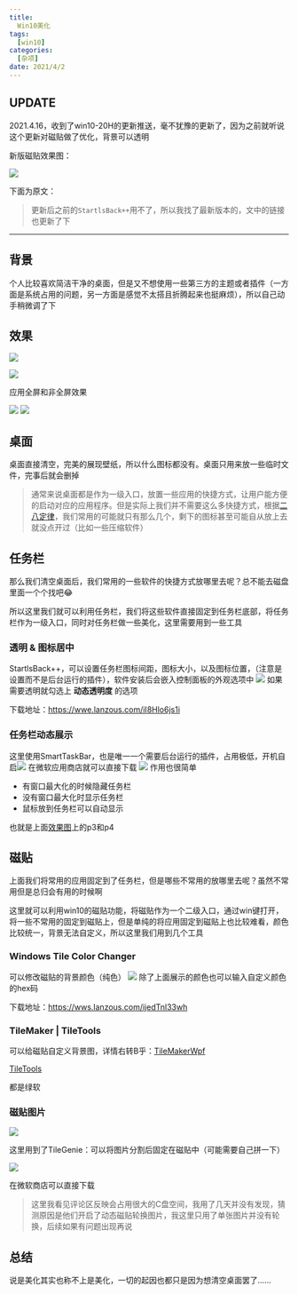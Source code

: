 ```yaml
---
title:
  Win10美化
tags:
  [win10]
categories:
  [杂项]
date: 2021/4/2
---
```


## UPDATE

2021.4.16，收到了win10-20H的更新推送，毫不犹豫的更新了，因为之前就听说这个更新对磁贴做了优化，背景可以透明

新版磁贴效果图：

![](https://i.loli.net/2021/04/16/F6EB4HLqcDrIxTg.png)

下面为原文：

> 更新后之前的`StartlsBack++`用不了，所以我找了最新版本的，文中的链接也更新了下

---
## 背景
个人比较喜欢简洁干净的桌面，但是又不想使用一些第三方的主题或者插件（一方面是系统占用的问题，另一方面是感觉不太搭且折腾起来也挺麻烦），所以自己动手稍微调了下
## 效果

![](https://i.loli.net/2021/04/02/ZtIb76UVFRTQHur.png)

![](https://i.loli.net/2021/04/02/wnjRzp7eduTQtas.png)

应用全屏和非全屏效果

![](https://i.loli.net/2021/04/02/u7AX81ItsHFecU9.png)
![](https://i.loli.net/2021/04/02/TGo2ORNYbrHhiF6.png)
## 桌面
桌面直接清空，完美的展现壁纸，所以什么图标都没有。桌面只用来放一些临时文件，完事后就会删掉

> 通常来说桌面都是作为一级入口，放置一些应用的快捷方式，让用户能方便的启动对应的应用程序。但是实际上我们并不需要这么多快捷方式，根据[二八定律](https://baike.baidu.com/item/%E4%BA%8C%E5%85%AB%E5%AE%9A%E5%BE%8B)，我们常用的可能就只有那么几个，剩下的图标甚至可能自从放上去就没点开过（比如一些压缩软件）
## 任务栏
那么我们清空桌面后，我们常用的一些软件的快捷方式放哪里去呢？总不能去磁盘里面一个个找吧😂

所以这里我们就可以利用任务栏，我们将这些软件直接固定到任务栏底部，将任务栏作为一级入口，同时对任务栏做一些美化，这里需要用到一些工具
### 透明 & 图标居中
StartlsBack++，可以设置任务栏图标间距，图标大小，以及图标位置，（注意是设置而不是后台运行的插件），软件安装后会嵌入控制面板的外观选项中
![](https://i.loli.net/2021/04/02/X8myNKl9Cbiskht.gif)
如果需要透明就勾选上 **动态透明度** 的选项

下载地址：https://wwe.lanzous.com/iI8Hlo6js1i

### 任务栏动态展示
这里使用SmartTaskBar，也是唯一一个需要后台运行的插件，占用极低，开机自启![](https://i.loli.net/2021/04/02/pi82P1NZeKGQ6us.png)
在微软应用商店就可以直接下载
![](https://i.loli.net/2021/04/02/6NtSlxIr3XoUwOA.png)
作用也很简单
- 有窗口最大化的时候隐藏任务栏
- 没有窗口最大化时显示任务栏
- 鼠标放到任务栏可以自动显示

也就是上面[效果图](#效果)上的p3和p4

## 磁贴

上面我们将常用的应用固定到了任务栏，但是哪些不常用的放哪里去呢？虽然不常用但是总归会有用的时候啊

这里就可以利用win10的磁贴功能，将磁贴作为一个二级入口，通过win键打开，将一些不常用的固定到磁贴上，但是单纯的将应用固定到磁贴上也比较难看，颜色比较统一，背景无法自定义，所以这里我们用到几个工具
### Windows Tile Color Changer
可以修改磁贴的背景颜色（纯色）
![](https://i.loli.net/2021/04/02/pS7OsL12eBwNAXW.png)
除了上面展示的颜色也可以输入自定义颜色的hex码

下载地址：https://wws.lanzous.com/ijedTnl33wh

### TileMaker | TileTools
可以给磁贴自定义背景图，详情右转B乎：[TileMakerWpf](https://zhuanlan.zhihu.com/p/61585535)

[TileTools](https://zhuanlan.zhihu.com/p/79630122)

都是绿软

### 磁贴图片
![](https://i.loli.net/2021/04/02/zIkXQSAodhC4Ws1.png)

这里用到了TileGenie：可以将图片分割后固定在磁贴中（可能需要自己拼一下）

![](https://i.loli.net/2021/04/02/DwROJcEKHBNvMdk.png)

在微软商店可以直接下载
> 这里我看见评论区反映会占用很大的C盘空间，我用了几天并没有发现，猜测原因是他们开启了动态磁贴轮换图片，我这里只用了单张图片并没有轮换，后续如果有问题出现再说

## 总结

说是美化其实也称不上是美化，一切的起因也都只是因为想清空桌面罢了......


